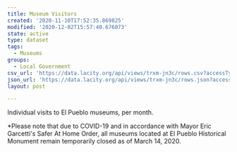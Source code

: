 ```yaml
---
title: Museum Visitors
created: '2020-11-10T17:52:35.869825'
modified: '2020-12-02T15:57:40.676073'
state: active
type: dataset
tags:
  - Museums
groups:
  - Local Government
csv_url: 'https://data.lacity.org/api/views/trxm-jn3c/rows.csv?accessType=DOWNLOAD'
json_url: 'https://data.lacity.org/api/views/trxm-jn3c/rows.json?accessType=DOWNLOAD'
layout: post

---
```

Individual visits to El Pueblo museums, per month.

*Please note that due to COVID-19 and in accordance with Mayor Eric Garcetti's Safer At Home Order, all museums located at El Pueblo Historical Monument remain temporarily closed as of March 14, 2020.
